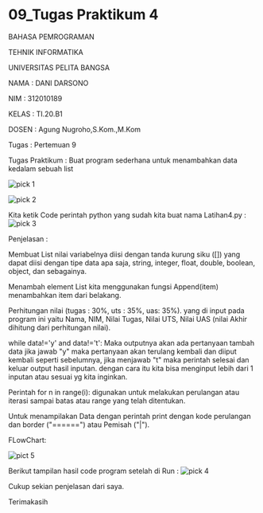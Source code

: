 
# 09_Tugas Praktikum 4
BAHASA PEMROGRAMAN

TEHNIK INFORMATIKA

UNIVERSITAS PELITA BANGSA

NAMA : DANI DARSONO

NIM : 312010189

KELAS : TI.20.B1

DOSEN : Agung Nugroho,S.Kom.,M.Kom

Tugas : Pertemuan 9

Tugas Praktikum : Buat program sederhana untuk menambahkan data kedalam sebuah list

![pick 1](https://user-images.githubusercontent.com/73014427/100328509-2fcc0d80-2fff-11eb-8e6f-a1890fabb700.png)

![pick 2](https://user-images.githubusercontent.com/73014427/100328530-33f82b00-2fff-11eb-9bc2-e65b6e12b6b4.png)

Kita ketik Code perintah python yang sudah kita buat nama Latihan4.py :
![pick 3](https://user-images.githubusercontent.com/73014427/100328554-39ee0c00-2fff-11eb-83e1-dea494b9d796.png)

Penjelasan :

Membuat List nilai variabelnya diisi dengan tanda kurung siku ([]) yang dapat diisi dengan tipe data apa saja, string, integer, float, double, boolean, object, dan sebagainya.

Menambah element List kita menggunakan fungsi Append(item) menambahkan item dari belakang.

Perhitungan nilai (tugas : 30%, uts : 35%, uas: 35%). yang di input pada program ini yaitu Nama, NIM, Nilai Tugas, Nilai UTS, Nilai UAS (nilai Akhir dihitung dari perhitungan nilai).

while data!='y' and data!='t': Maka outputnya akan ada pertanyaan tambah data jika jawab "y" maka pertanyaan akan terulang kembali dan diiput kembali seperti sebelumnya, jika menjawab "t" maka perintah selesai dan keluar output hasil inputan. dengan cara itu kita bisa menginput lebih dari 1 inputan atau sesuai yg kita inginkan.

Perintah for n in range(i): digunakan untuk melakukan perulangan atau iterasi sampai batas atau range yang telah ditentukan.

Untuk menampilakan Data dengan perintah print dengan kode perulangan dan border ("======") atau Pemisah ("|").

FLowChart:

![pict 5](https://user-images.githubusercontent.com/73014427/100328591-4a05eb80-2fff-11eb-951a-eb133044ce47.jpg)


Berikut tampilan hasil code program setelah di Run :
![pick 4](https://user-images.githubusercontent.com/73014427/100328576-43777400-2fff-11eb-8c09-0fe9aea46a2c.png)


Cukup sekian penjelasan dari saya.

Terimakasih
